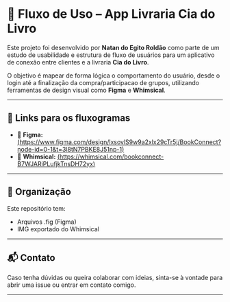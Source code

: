 # 📱 Fluxo de Uso – App Livraria Cia do Livro

Este projeto foi desenvolvido por **Natan do Egito Roldão** como parte de um estudo de usabilidade e estrutura de fluxo de usuários para um aplicativo de conexão entre clientes e a livraria **Cia do Livro**.

O objetivo é mapear de forma lógica o comportamento do usuário, desde o login até a finalização da compra/participacao de grupos, utilizando ferramentas de design visual como **Figma** e **Whimsical**.

---

## 🔗 Links para os fluxogramas

- 🔗 **Figma:** [(https://www.figma.com/design/lxsovlS9w9a2xlx29cTr5j/BookConnect?node-id=0-1&t=3l8tN7PBKE8J51np-1)](#)
- 🔗 **Whimsical:** [(https://whimsical.com/bookconnect-B7WJARiPLufjkTnsDH72yx)](#)

---

## 📂 Organização

Este repositório tem:
- Arquivos .fig (Figma)
- IMG exportado do Whimsical

---

## 📬 Contato

Caso tenha dúvidas ou queira colaborar com ideias, sinta-se à vontade para abrir uma issue ou entrar em contato comigo.

---


